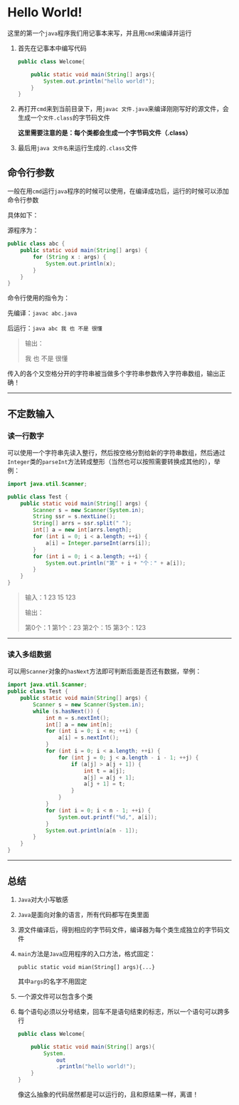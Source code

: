 # Hello World!

这里的第一个`java`程序我们用记事本来写，并且用`cmd`来编译并运行

1. 首先在记事本中编写代码

	```java
	public class Welcome{
	
		public static void main(String[] args){
			System.out.println("hello world!");
		}
	}

2. 再打开`cmd`来到当前目录下，用`javac 文件.java`来编译刚刚写好的源文件，会生成一个`文件.class`的字节码文件

	**这里需要注意的是：每个类都会生成一个字节码文件（.class）**

3. 最后用`java 文件名`来运行生成的`.class`文件

## 命令行参数

一般在用`cmd`运行`java`程序的时候可以使用，在编译成功后，运行的时候可以添加命令行参数

具体如下：

源程序为：

```java
public class abc {
	public static void main(String[] args) {
		for (String x : args) {
			System.out.println(x);
		}	
	}	
}
```

命令行使用的指令为：

先编译：`javac abc.java`

后运行：`java abc 我 也 不是 很懂`

> 输出：
>
> 我
> 也
> 不是
> 很懂

传入的各个又空格分开的字符串被当做多个字符串参数传入字符串数组，输出正确！

---

## 不定数输入

### 读一行数字

可以使用一个字符串先读入整行，然后按空格分割给新的字符串数组，然后通过`Integer`类的`parseInt`方法转成整形（当然也可以按照需要转换成其他的），举例：

```java
import java.util.Scanner;

public class Test {
    public static void main(String[] args) {
    	Scanner s = new Scanner(System.in);
    	String ssr = s.nextLine();
    	String[] arrs = ssr.split(" ");
    	int[] a = new int[arrs.length];
    	for (int i = 0; i < a.length; ++i) {
    		a[i] = Integer.parseInt(arrs[i]);
    	}
    	for (int i = 0; i < a.length; ++i) {
    		System.out.println("第" + i + "个：" + a[i]);
    	}
    }
}
```

> 输入：1 23 15 123
>
> 输出：
>
> 第0个：1
> 第1个：23
> 第2个：15
> 第3个：123

---

### 读入多组数据

可以用`Scanner`对象的`hasNext`方法即可判断后面是否还有数据，举例：

```java
import java.util.Scanner;
public class Test {
    public static void main(String[] args) {
        Scanner s = new Scanner(System.in);
        while (s.hasNext()) {
            int n = s.nextInt();
            int[] a = new int[n];
            for (int i = 0; i < n; ++i) {
                a[i] = s.nextInt();
            }
            for (int i = 0; i < a.length; ++i) {
                for (int j = 0; j < a.length - i - 1; ++j) {
                    if (a[j] > a[j + 1]) {
                        int t = a[j];
                        a[j] = a[j + 1];
                        a[j + 1] = t;
                    }
                }
            }
            for (int i = 0; i < n - 1; ++i) {
                System.out.printf("%d,", a[i]);
            }
            System.out.println(a[n - 1]);
        }
    }
}
```

---

## 总结

1. `Java`对大小写敏感

2. `Java`是面向对象的语言，所有代码都写在类里面

3. 源文件编译后，得到相应的字节码文件，编译器为每个类生成独立的字节码文件

4. `main`方法是`Java`应用程序的入口方法，格式固定：

	`public static void mian(String[] args){...}`

	其中`args`的名字不用固定

5. 一个源文件可以包含多个类

6. 每个语句必须以分号结束，回车不是语句结束的标志，所以一个语句可以跨多行

	```java
	public class Welcome{
	
		public static void main(String[] args){
			System.
	            out
	            .println("hello world!");
		}
	}
	```

	像这么抽象的代码居然都是可以运行的，且和原结果一样，离谱！

